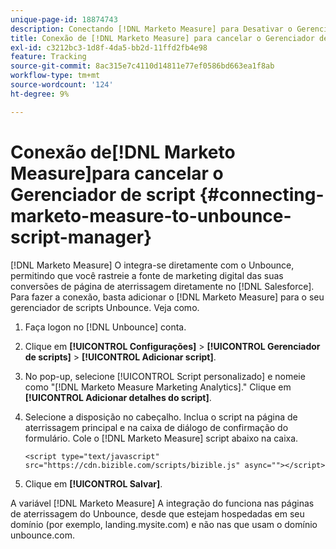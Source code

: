 ```yaml
---
unique-page-id: 18874743
description: Conectando [!DNL Marketo Measure] para Desativar o Gerenciador de scripts - [!DNL Marketo Measure] - Documentação do produto
title: Conexão de [!DNL Marketo Measure] para cancelar o Gerenciador de script
exl-id: c3212bc3-1d8f-4da5-bb2d-11ffd2fb4e98
feature: Tracking
source-git-commit: 8ac315e7c4110d14811e77ef0586bd663ea1f8ab
workflow-type: tm+mt
source-wordcount: '124'
ht-degree: 9%

---
```


# Conexão de[!DNL Marketo Measure]para cancelar o Gerenciador de script {#connecting-marketo-measure-to-unbounce-script-manager}

[!DNL Marketo Measure] O integra-se diretamente com o Unbounce, permitindo que você rastreie a fonte de marketing digital das suas conversões de página de aterrissagem diretamente no [!DNL Salesforce]. Para fazer a conexão, basta adicionar o [!DNL Marketo Measure] para o seu gerenciador de scripts Unbounce. Veja como.

1. Faça logon no [!DNL Unbounce] conta.
1. Clique em **[!UICONTROL Configurações]** > **[!UICONTROL Gerenciador de scripts]** > **[!UICONTROL Adicionar script]**.
1. No pop-up, selecione [!UICONTROL Script personalizado] e nomeie como &quot;[!DNL Marketo Measure Marketing Analytics].&quot; Clique em **[!UICONTROL Adicionar detalhes do script]**.
1. Selecione a disposição no cabeçalho. Inclua o script na página de aterrissagem principal e na caixa de diálogo de confirmação do formulário. Cole o [!DNL Marketo Measure] script abaixo na caixa.

   `<script type="text/javascript" src="https://cdn.bizible.com/scripts/bizible.js" async=""></script>`

1. Clique em **[!UICONTROL Salvar]**.

A variável [!DNL Marketo Measure] A integração do funciona nas páginas de aterrissagem do Unbounce, desde que estejam hospedadas em seu domínio (por exemplo, landing.mysite.com) e não nas que usam o domínio unbounce.com.

